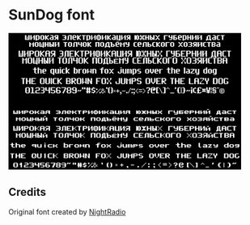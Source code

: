 # SunDog font

![preview](/example.svg "Font preview")

## Credits

Original font created by [NightRadio](https://warmplace.ru/)
